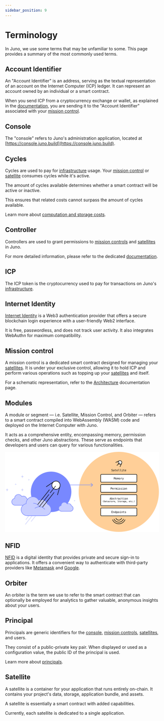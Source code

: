 ```yaml
---
sidebar_position: 9
---
```


# Terminology

In Juno, we use some terms that may be unfamiliar to some. This page provides a summary of the most commonly used terms.

## Account Identifier

An "Account Identifier" is an address, serving as the textual representation of an account on the Internet Computer (ICP) ledger. It can represent an account owned by an individual or a smart contract.

When you send ICP from a cryptocurrency exchange or wallet, as explained in the [documentation](./pricing.md#sending-icp-to-your-mission-control), you are sending it to the "Account Identifier" associated with your [mission control].

## Console

The "console" refers to Juno's administration application, located at [https://console.juno.build](https://console.juno.build).

## Cycles

Cycles are used to pay for [infrastructure] usage. Your [mission control] or [satellite] consumes cycles while it's active.

The amount of cycles available determines whether a smart contract will be active or inactive.

This ensures that related costs cannot surpass the amount of cycles available.

Learn more about [computation and storage costs](https://internetcomputer.org/docs/current/developer-docs/gas-cost).

## Controller

Controllers are used to grant permissions to [mission controls] and [satellites] in Juno.

For more detailed information, please refer to the dedicated [documentation](miscellaneous/controllers.md).

## ICP

The ICP token is the cryptocurrency used to pay for transactions on Juno's [infrastructure].

## Internet Identity

[Internet Identity](https://internetcomputer.org/internet-identity) is a Web3 authentication provider that offers a secure blockchain login experience with a user-friendly Web2 interface.

It is free, passwordless, and does not track user activity. It also integrates WebAuthn for maximum compatibility.

## Mission control

A mission control is a dedicated smart contract designed for managing your [satellites]. It is under your exclusive control, allowing it to hold ICP and perform various operations such as topping up your [satellites] and itself.

For a schematic representation, refer to the [Architecture](./white-paper/architecture.md) documentation page.

## Modules

A module or segment — i.e. Satellite, Mission Control, and Orbiter — refers to a smart contract compiled into WebAssembly (WASM) code and deployed on the Internet Computer with Juno.

It acts as a comprehensive entity, encompassing memory, permission checks, and other Juno abstractions. These serve as endpoints that developers and users can query for various functionalities.

![A really high level schema representing a Satellite architecture](./img/satellite.png)

## NFID

[NFID](https://nfid.one) is a digital identity that provides private and secure sign-in to applications. It offers a convenient way to authenticate with third-party providers like [Metamask](https://metamask.io/) and [Google](https://www.google.com/account/about/).

## Orbiter

An orbiter is the term we use to refer to the smart contract that can optionally be employed for analytics to gather valuable, anonymous insights about your users.

## Principal

Principals are generic identifiers for the [console], [mission controls], [satellites], and users.

They consist of a public-private key pair. When displayed or used as a configuration value, the public ID of the principal is used.

Learn more about [principals](https://internetcomputer.org/docs/current/references/ic-interface-spec#principal).

## Satellite

A satellite is a container for your application that runs entirely on-chain. It contains your project's data, storage, application bundle, and assets.

A satellite is essentially a smart contract with added capabilities.

Currently, each satellite is dedicated to a single application.

[console]: terminology.md#console
[satellite]: terminology.md#satellite
[satellites]: terminology.md#satellite
[mission control]: terminology.md#mission-control
[mission controls]: terminology.md#mission-control
[infrastructure]: ./white-paper/infrastructure.md
